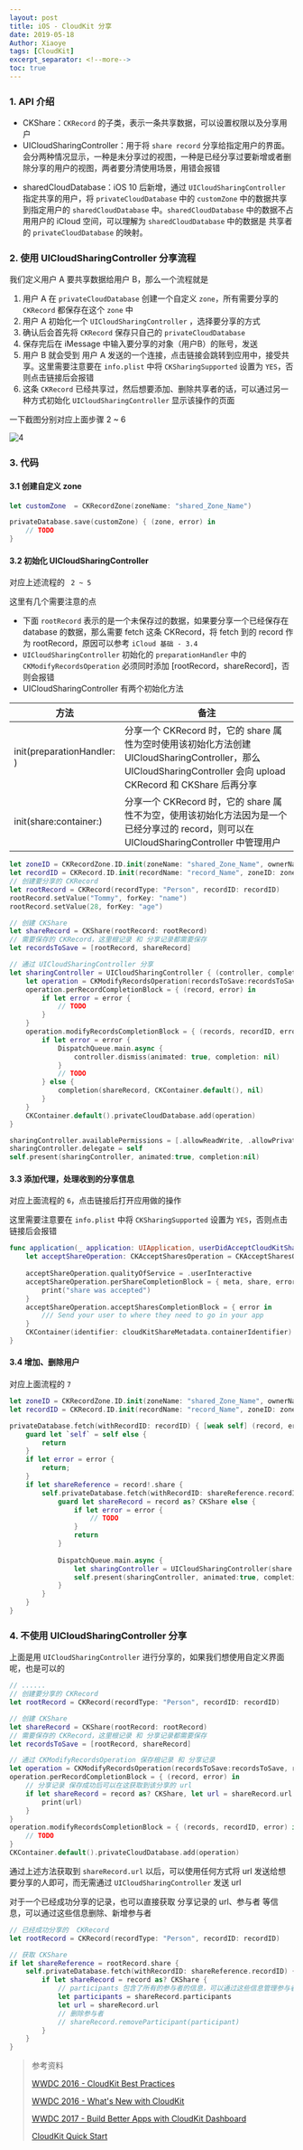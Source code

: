 ```yaml
---
layout: post
title: iOS - CloudKit 分享
date: 2019-05-18
Author: Xiaoye
tags: [CloudKit]
excerpt_separator: <!--more-->
toc: true
---
```


### 1. API 介绍

* CKShare：`CKRecord` 的子类，表示一条共享数据，可以设置权限以及分享用户
* UICloudSharingController：用于将 `share record` 分享给指定用户的界面。会分两种情况显示，一种是未分享过的视图，一种是已经分享过要新增或者删除分享的用户的视图，两者要分清使用场景，用错会报错

- sharedCloudDatabase：iOS 10 后新增，通过 `UICloudSharingController` 指定共享的用户，将 `privateCloudDatabase` 中的 `customZone` 中的数据共享到指定用户的 `sharedCloudDatabase` 中。`sharedCloudDatabase` 中的数据不占用用户的 iCloud 空间，可以理解为 `sharedCloudDatabase` 中的数据是 共享者的 `privateCloudDatabase` 的映射。



### 2. 使用 UICloudSharingController 分享流程

我们定义用户 A 要共享数据给用户 B，那么一个流程就是

1. 用户 A 在 `privateCloudDatabase` 创建一个自定义 `zone`，所有需要分享的 `CKRecord` 都保存在这个 `zone` 中 
2. 用户 A 初始化一个 `UICloudSharingController` ，选择要分享的方式
3. 确认后会首先将 `CKRecord` 保存只自己的 `privateCloudDatabase`
4. 保存完后在 iMessage 中输入要分享的对象（用户B）的账号，发送
5. 用户 B 就会受到 用户 A 发送的一个连接，点击链接会跳转到应用中，接受共享。这里需要注意要在 `info.plist` 中将 `CKSharingSupported` 设置为 `YES`，否则点击链接后会报错
6. 这条 `CKRecord` 已经共享过，然后想要添加、删除共享者的话，可以通过另一种方式初始化 `UICloudSharingController` 显示该操作的页面

一下截图分别对应上面步骤 2 ~ 6

![4](../images/2019-05-16-CloudKit/4.png)

### 3. 代码

#### 3.1 创建自定义 zone

```swift
let customZone  = CKRecordZone(zoneName: "shared_Zone_Name")

privateDatabase.save(customZone) { (zone, error) in
    // TODO
}
```

#### 3.2 初始化 UICloudSharingController

对应上述流程的 ` 2 ~ 5`

这里有几个需要注意的点

* 下面 `rootRecord` 表示的是一个未保存过的数据，如果要分享一个已经保存在 database 的数据，那么需要 fetch 这条 CKRecord，将 fetch 到的 record 作为 rootRecord，原因可以参考 `iCloud 基础 - 3.4`
* `UICloudSharingController` 初始化的 `preparationHandler` 中的 `CKModifyRecordsOperation` 必须同时添加 [rootRecord，shareRecord]，否则会报错
* UICloudSharingController 有两个初始化方法

| 方法                       | 备注                                                         |
| -------------------------- | ------------------------------------------------------------ |
| init(preparationHandler: ) | 分享一个 CKRecord 时，它的 share 属性为空时使用该初始化方法创建 UICloudSharingController，那么 UICloudSharingController 会向 upload CKRecord 和 CKShare 后再分享 |
| init(share:container:)     | 分享一个 CKRecord 时，它的 share 属性不为空，使用该初始化方法因为是一个已经分享过的 record，则可以在 UICloudSharingController 中管理用户 |

```swift
let zoneID = CKRecordZone.ID.init(zoneName: "shared_Zone_Name", ownerName: CKCurrentUserDefaultName)
let recordID = CKRecord.ID.init(recordName: "record_Name", zoneID: zoneID)
// 创建要分享的 CKRecord
let rootRecord = CKRecord(recordType: "Person", recordID: recordID)
rootRecord.setValue("Tommy", forKey: "name")
rootRecord.setValue(28, forKey: "age")

// 创建 CKShare
let shareRecord = CKShare(rootRecord: rootRecord)
// 需要保存的 CKRecord，这里根记录 和 分享记录都需要保存
let recordsToSave = [rootRecord, shareRecord]

// 通过 UICloudSharingController 分享
let sharingController = UICloudSharingController { (controller, completion) in
    let operation = CKModifyRecordsOperation(recordsToSave:recordsToSave, recordIDsToDelete: nil)
    operation.perRecordCompletionBlock = { (record, error) in
        if let error = error {
            // TODO
        }
    }
    operation.modifyRecordsCompletionBlock = { (records, recordID, error) in
        if let error = error {
            DispatchQueue.main.async {
                controller.dismiss(animated: true, completion: nil)
            }
            // TODO
        } else {
            completion(shareRecord, CKContainer.default(), nil)
        }
    }
    CKContainer.default().privateCloudDatabase.add(operation)
}

sharingController.availablePermissions = [.allowReadWrite, .allowPrivate]
sharingController.delegate = self
self.present(sharingController, animated:true, completion:nil)
```

#### 3.3 添加代理，处理收到的分享信息

对应上面流程的 `6`，点击链接后打开应用做的操作

这里需要注意要在 `info.plist` 中将 `CKSharingSupported` 设置为 `YES`，否则点击链接后会报错

```swift
func application(_ application: UIApplication, userDidAcceptCloudKitShareWith cloudKitShareMetadata: CKShare.Metadata) {
    let acceptShareOperation: CKAcceptSharesOperation = CKAcceptSharesOperation(shareMetadatas: [cloudKitShareMetadata])
    
    acceptShareOperation.qualityOfService = .userInteractive
    acceptShareOperation.perShareCompletionBlock = { meta, share, error in
        print("share was accepted")
    }
    acceptShareOperation.acceptSharesCompletionBlock = { error in
        /// Send your user to where they need to go in your app
    }
    CKContainer(identifier: cloudKitShareMetadata.containerIdentifier).add(acceptShareOperation)
}
```

#### 3.4 增加、删除用户

对应上面流程的 `7`

```swift
let zoneID = CKRecordZone.ID.init(zoneName: "shared_Zone_Name", ownerName: CKCurrentUserDefaultName)
let recordID = CKRecord.ID.init(recordName: "record_Name", zoneID: zoneID)

privateDatabase.fetch(withRecordID: recordID) { [weak self] (record, error) in
    guard let `self` = self else {
        return
    }
    if let error = error {
        return;
    }
    if let shareReference = record!.share {
        self.privateDatabase.fetch(withRecordID: shareReference.recordID) { (record, error) in
            guard let shareRecord = record as? CKShare else {
                if let error = error {
                    // TODO
                }
                return
            }
            
            DispatchQueue.main.async {
                let sharingController = UICloudSharingController(share: shareRecord, container: CKContainer.default())
                self.present(sharingController, animated:true, completion:nil)
            }
        }
    }
}
```

### 4. 不使用 UICloudSharingController 分享

上面是用 `UICloudSharingController` 进行分享的，如果我们想使用自定义界面呢，也是可以的

```swift
// ......
// 创建要分享的 CKRecord
let rootRecord = CKRecord(recordType: "Person", recordID: recordID)

// 创建 CKShare
let shareRecord = CKShare(rootRecord: rootRecord)
// 需要保存的 CKRecord，这里根记录 和 分享记录都需要保存
let recordsToSave = [rootRecord, shareRecord]

// 通过 CKModifyRecordsOperation 保存根记录 和 分享记录
let operation = CKModifyRecordsOperation(recordsToSave:recordsToSave, recordIDsToDelete: nil)
operation.perRecordCompletionBlock = { (record, error) in
	// 分享记录 保存成功后可以在这获取到该分享的 url
    if let shareRecord = record as? CKShare, let url = shareRecord.url {
        print(url)
    }
}
operation.modifyRecordsCompletionBlock = { (records, recordID, error) in
    // TODO
}
CKContainer.default().privateCloudDatabase.add(operation)
```

通过上述方法获取到 `shareRecord.url` 以后，可以使用任何方式将 url 发送给想要分享的人即可，而无需通过 `UICloudSharingController` 发送 url

对于一个已经成功分享的记录，也可以直接获取 分享记录的 url、参与者 等信息，可以通过这些信息删除、新增参与者

```swift
// 已经成功分享的  CKRecord
let rootRecord = CKRecord(recordType: "Person", recordID: recordID)

// 获取 CKShare 
if let shareReference = rootRecord.share {
    self.privateDatabase.fetch(withRecordID: shareReference.recordID) { (record, error) in
		if let shareRecord = record as? CKShare {
            // participants 包含了所有的参与者的信息，可以通过这些信息管理参与者
        	let participants = shareRecord.participants
            let url = shareRecord.url
            // 删除参与者
            // shareRecord.removeParticipant(participant)
		}
	}
}
```



> 参考资料
>
> [WWDC 2016 - CloudKit Best Practices](https://developer.apple.com/videos/play/wwdc2016/231/?time=31)
>
> [WWDC 2016 - What's New with CloudKit](<https://developer.apple.com/videos/play/wwdc2016/226>)
>
> [WWDC 2017 - Build Better Apps with CloudKit Dashboard](<https://developer.apple.com/videos/play/wwdc2017/226>)
>
> [CloudKit Quick Start](<https://developer.apple.com/library/archive/documentation/DataManagement/Conceptual/CloudKitQuickStart/Introduction/Introduction.html#//apple_ref/doc/uid/TP40014987-CH1-SW1>)

